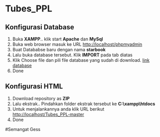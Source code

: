 # Tubes_PPL

## Konfigurasi Database
1. Buka **XAMPP**.. klik start **Apache** dan **MySql**
2. Buka web browser masuk ke URL <http://localhost/phpmyadmin>
3. Buat Datababse baru dengan nama **starbook**
4. Lalu buka database tersebut. Klik **IMPORT** pada tab diatas
5. Klik Choose file dan pili file database yang sudah di download. [link database](https://drive.google.com/file/d/1_4ND8RtrhER6oBBgJSu18oX9qvo-BFJy/view?usp=sharing)
6. Done

## Konfigurasi HTML
1. Download repository as **ZIP**
2. Lalu ekstrak.. Pindahkan folder ekstrak tersebut ke **C:\xampp\htdocs**
3. Untuk menjalankannya anda klik URL berikut <http://localhost/Tubes_PPL-master>
4. Done

#Semangat Gess
